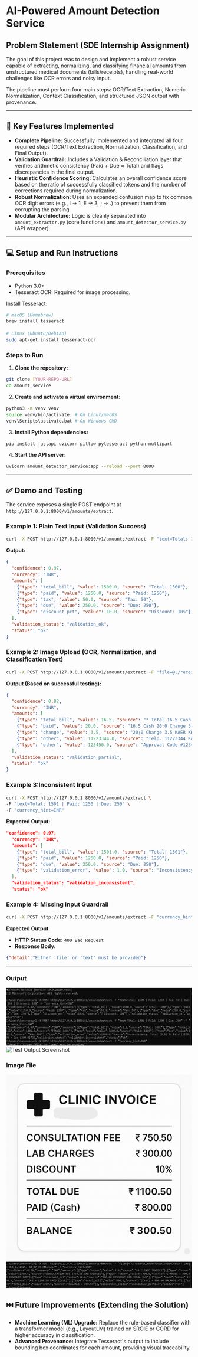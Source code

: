 # AI-Powered Amount Detection Service

## Problem Statement (SDE Internship Assignment)
The goal of this project was to design and implement a robust service capable of extracting, normalizing, and classifying financial amounts from unstructured medical documents (bills/receipts), handling real-world challenges like OCR errors and noisy input.

The pipeline must perform four main steps: OCR/Text Extraction, Numeric Normalization, Context Classification, and structured JSON output with provenance.

---

## 🚀 Key Features Implemented
- **Complete Pipeline:** Successfully implemented and integrated all four required steps (OCR/Text Extraction, Normalization, Classification, and Final Output).
- **Validation Guardrail:** Includes a Validation & Reconciliation layer that verifies arithmetic consistency (Paid + Due ≈ Total) and flags discrepancies in the final output.
- **Heuristic Confidence Scoring:** Calculates an overall confidence score based on the ratio of successfully classified tokens and the number of corrections required during normalization.
- **Robust Normalization:** Uses an expanded confusion map to fix common OCR digit errors (e.g., l → 1, E → 3, ; → .) to prevent them from corrupting the parsing.
- **Modular Architecture:** Logic is cleanly separated into `amount_extractor.py` (core functions) and `amount_detector_service.py` (API wrapper).

---

## 💻 Setup and Run Instructions

### Prerequisites
- Python 3.0+
- Tesseract OCR: Required for image processing.

Install Tesseract:
```bash
# macOS (Homebrew)
brew install tesseract

# Linux (Ubuntu/Debian)
sudo apt-get install tesseract-ocr
```

### Steps to Run
1. **Clone the repository:**
```bash
git clone [YOUR-REPO-URL]
cd amount_service
```

2. **Create and activate a virtual environment:**
```bash
python3 -m venv venv
source venv/bin/activate  # On Linux/macOS
venv\Scripts\activate.bat # On Windows CMD
```

3. **Install Python dependencies:**
```bash
pip install fastapi uvicorn pillow pytesseract python-multipart
```

4. **Start the API server:**
```bash
uvicorn amount_detector_service:app --reload --port 8000
```

---

## ✅ Demo and Testing

The service exposes a single POST endpoint at `http://127.0.0.1:8000/v1/amounts/extract`.

### Example 1: Plain Text Input (Validation Success)
```bash
curl -X POST http://127.0.0.1:8000/v1/amounts/extract -F "text=Total: 1500 | Paid: 1250 | Tax: 50 | Due: 250 | Discount: 10%" -F "currency_hint=INR"
```
**Output:**
```json
{
  "confidence": 0.97,
  "currency": "INR",
  "amounts": [
    {"type": "total_bill", "value": 1500.0, "source": "Total: 1500"},
    {"type": "paid", "value": 1250.0, "source": "Paid: 1250"},
    {"type": "tax", "value": 50.0, "source": "Tax: 50"},
    {"type": "due", "value": 250.0, "source": "Due: 250"},
    {"type": "discount_pct", "value": 10.0, "source": "Discount: 10%"}
  ],
  "validation_status": "validation_ok",
  "status": "ok"
}
```


### Example 2: Image Upload (OCR, Normalization, and Classification Test)
```bash
curl -X POST http://127.0.0.1:8000/v1/amounts/extract -F "file=@./receipt.jpg" -F "currency_hint=INR"
```
**Output (Based on successful testing):**
```json
{
  "confidence": 0.82,
  "currency": "INR",
  "amounts": [
    {"type": "total_bill", "value": 16.5, "source": "* Total 16.5 Cash 20;0"},
    {"type": "paid", "value": 20.0, "source": "16.5 Cash 20;0 Change 3.5"},
    {"type": "change", "value": 3.5, "source": "20;0 Change 3.5 KAER KKK"},
    {"type": "other", "value": 11223344.0, "source": "Telp. 11223344 KARE K"},
    {"type": "other", "value": 123456.0, "source": "Approval Code #123456 KERR KAKKR"}
  ],
  "validation_status": "validation_partial",
  "status": "ok"
}
```

### Example 3:Inconsistent Input
```bash
curl -X POST http://127.0.0.1:8000/v1/amounts/extract \
-F "text=Total: 1501 | Paid: 1250 | Due: 250" \
-F "currency_hint=INR"
```
**Expected Output:**
```json
"confidence": 0.97,
  "currency": "INR",
  "amounts": [
    {"type": "total_bill", "value": 1501.0, "source": "Total: 1501"},
    {"type": "paid", "value": 1250.0, "source": "Paid: 1250"},
    {"type": "due", "value": 250.0, "source": "Due: 250"},
    {"type": "validation_error", "value": 1.0, "source": "Inconsistency: Total (1501.0) != Paid (1250.0) + Due (250.0)"}
  ],
  "validation_status": "validation_inconsistent",
  "status": "ok"
```


### Example 4: Missing Input Guardrail
```bash
curl -X POST http://127.0.0.1:8000/v1/amounts/extract -F "currency_hint=INR"
```
**Expected Output:**
- **HTTP Status Code:** `400 Bad Request`
- **Response Body:**
```json
{"detail":"Either 'file' or 'text' must be provided"}
```

---
### Output
![Test Output Screenshot](https://github.com/prakamyaa/ai-amount-detector-service/blob/ac5261fd4d06a3521c2413b2fca3532bc0e00605/WhatsApp%20Image%202025-10-04%20at%2017.33.57.jpeg)
![Test Output Screenshot]()

### Image File 
![Test Output Screenshot](https://raw.githubusercontent.com/prakamyaa/ai-amount-detector-service/main/ChatGPT%20Image%20Oct%204%2C%202025%2C%2004_27_36%20PM.png)
![Test Output Screenshot](https://github.com/prakamyaa/ai-amount-detector-service/blob/15abc659cdbb085b3b1f3330fca959f0922e308e/image%20(1).png)
## ⏭️ Future Improvements (Extending the Solution)
- **Machine Learning (ML) Upgrade:** Replace the rule-based classifier with a transformer model (e.g., LayoutLM) trained on SROIE or CORD for higher accuracy in classification.
- **Advanced Provenance:** Integrate Tesseract's output to include bounding box coordinates for each amount, providing visual traceability.
